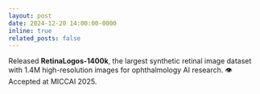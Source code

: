 ```yaml
---
layout: post
date: 2024-12-20 14:00:00-0000
inline: true
related_posts: false
---
```


Released **RetinaLogos-1400k**, the largest synthetic retinal image dataset with 1.4M high-resolution images for ophthalmology AI research. 👁️ Accepted at MICCAI 2025.